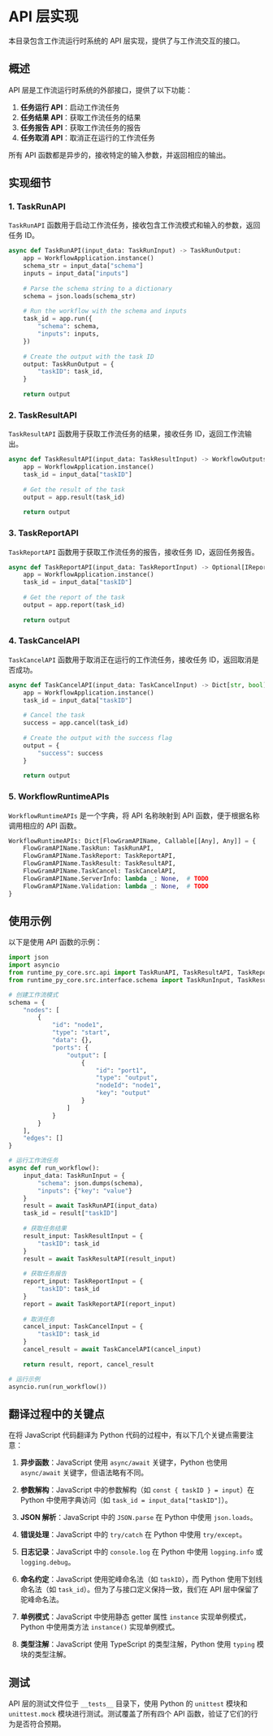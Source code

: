 # API 层实现

本目录包含工作流运行时系统的 API 层实现，提供了与工作流交互的接口。

## 概述

API 层是工作流运行时系统的外部接口，提供了以下功能：

1. **任务运行 API**：启动工作流任务
2. **任务结果 API**：获取工作流任务的结果
3. **任务报告 API**：获取工作流任务的报告
4. **任务取消 API**：取消正在运行的工作流任务

所有 API 函数都是异步的，接收特定的输入参数，并返回相应的输出。

## 实现细节

### 1. TaskRunAPI

`TaskRunAPI` 函数用于启动工作流任务，接收包含工作流模式和输入的参数，返回任务 ID。

```python
async def TaskRunAPI(input_data: TaskRunInput) -> TaskRunOutput:
    app = WorkflowApplication.instance()
    schema_str = input_data["schema"]
    inputs = input_data["inputs"]
    
    # Parse the schema string to a dictionary
    schema = json.loads(schema_str)
    
    # Run the workflow with the schema and inputs
    task_id = app.run({
        "schema": schema,
        "inputs": inputs,
    })
    
    # Create the output with the task ID
    output: TaskRunOutput = {
        "taskID": task_id,
    }
    
    return output
```

### 2. TaskResultAPI

`TaskResultAPI` 函数用于获取工作流任务的结果，接收任务 ID，返回工作流输出。

```python
async def TaskResultAPI(input_data: TaskResultInput) -> WorkflowOutputs:
    app = WorkflowApplication.instance()
    task_id = input_data["taskID"]
    
    # Get the result of the task
    output = app.result(task_id)
    
    return output
```

### 3. TaskReportAPI

`TaskReportAPI` 函数用于获取工作流任务的报告，接收任务 ID，返回任务报告。

```python
async def TaskReportAPI(input_data: TaskReportInput) -> Optional[IReport]:
    app = WorkflowApplication.instance()
    task_id = input_data["taskID"]
    
    # Get the report of the task
    output = app.report(task_id)
    
    return output
```

### 4. TaskCancelAPI

`TaskCancelAPI` 函数用于取消正在运行的工作流任务，接收任务 ID，返回取消是否成功。

```python
async def TaskCancelAPI(input_data: TaskCancelInput) -> Dict[str, bool]:
    app = WorkflowApplication.instance()
    task_id = input_data["taskID"]
    
    # Cancel the task
    success = app.cancel(task_id)
    
    # Create the output with the success flag
    output = {
        "success": success
    }
    
    return output
```

### 5. WorkflowRuntimeAPIs

`WorkflowRuntimeAPIs` 是一个字典，将 API 名称映射到 API 函数，便于根据名称调用相应的 API 函数。

```python
WorkflowRuntimeAPIs: Dict[FlowGramAPIName, Callable[[Any], Any]] = {
    FlowGramAPIName.TaskRun: TaskRunAPI,
    FlowGramAPIName.TaskReport: TaskReportAPI,
    FlowGramAPIName.TaskResult: TaskResultAPI,
    FlowGramAPIName.TaskCancel: TaskCancelAPI,
    FlowGramAPIName.ServerInfo: lambda _: None,  # TODO
    FlowGramAPIName.Validation: lambda _: None,  # TODO
}
```

## 使用示例

以下是使用 API 函数的示例：

```python
import json
import asyncio
from runtime_py_core.src.api import TaskRunAPI, TaskResultAPI, TaskReportAPI, TaskCancelAPI
from runtime_py_core.src.interface.schema import TaskRunInput, TaskResultInput, TaskReportInput, TaskCancelInput

# 创建工作流模式
schema = {
    "nodes": [
        {
            "id": "node1",
            "type": "start",
            "data": {},
            "ports": {
                "output": [
                    {
                        "id": "port1",
                        "type": "output",
                        "nodeId": "node1",
                        "key": "output"
                    }
                ]
            }
        }
    ],
    "edges": []
}

# 运行工作流任务
async def run_workflow():
    input_data: TaskRunInput = {
        "schema": json.dumps(schema),
        "inputs": {"key": "value"}
    }
    result = await TaskRunAPI(input_data)
    task_id = result["taskID"]
    
    # 获取任务结果
    result_input: TaskResultInput = {
        "taskID": task_id
    }
    result = await TaskResultAPI(result_input)
    
    # 获取任务报告
    report_input: TaskReportInput = {
        "taskID": task_id
    }
    report = await TaskReportAPI(report_input)
    
    # 取消任务
    cancel_input: TaskCancelInput = {
        "taskID": task_id
    }
    cancel_result = await TaskCancelAPI(cancel_input)
    
    return result, report, cancel_result

# 运行示例
asyncio.run(run_workflow())
```

## 翻译过程中的关键点

在将 JavaScript 代码翻译为 Python 代码的过程中，有以下几个关键点需要注意：

1. **异步函数**：JavaScript 使用 `async/await` 关键字，Python 也使用 `async/await` 关键字，但语法略有不同。

2. **参数解构**：JavaScript 中的参数解构（如 `const { taskID } = input`）在 Python 中使用字典访问（如 `task_id = input_data["taskID"]`）。

3. **JSON 解析**：JavaScript 中的 `JSON.parse` 在 Python 中使用 `json.loads`。

4. **错误处理**：JavaScript 中的 `try/catch` 在 Python 中使用 `try/except`。

5. **日志记录**：JavaScript 中的 `console.log` 在 Python 中使用 `logging.info` 或 `logging.debug`。

6. **命名约定**：JavaScript 使用驼峰命名法（如 `taskID`），而 Python 使用下划线命名法（如 `task_id`）。但为了与接口定义保持一致，我们在 API 层中保留了驼峰命名法。

7. **单例模式**：JavaScript 中使用静态 getter 属性 `instance` 实现单例模式，Python 中使用类方法 `instance()` 实现单例模式。

8. **类型注解**：JavaScript 使用 TypeScript 的类型注解，Python 使用 `typing` 模块的类型注解。

## 测试

API 层的测试文件位于 `__tests__` 目录下，使用 Python 的 `unittest` 模块和 `unittest.mock` 模块进行测试。测试覆盖了所有四个 API 函数，验证了它们的行为是否符合预期。